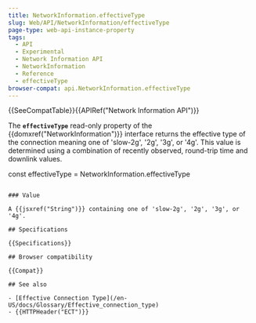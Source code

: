 ```yaml
---
title: NetworkInformation.effectiveType
slug: Web/API/NetworkInformation/effectiveType
page-type: web-api-instance-property
tags:
  - API
  - Experimental
  - Network Information API
  - NetworkInformation
  - Reference
  - effectiveType
browser-compat: api.NetworkInformation.effectiveType
---
```

{{SeeCompatTable}}{{APIRef("Network Information API")}}

The **`effectiveType`** read-only property of the
{{domxref("NetworkInformation")}} interface returns the effective type of the connection
meaning one of 'slow-2g', '2g', '3g', or '4g'. This value is determined using a
combination of recently observed, round-trip time and downlink values.

const effectiveType = NetworkInformation.effectiveType
```

### Value

A {{jsxref("String")}} containing one of 'slow-2g', '2g', '3g', or '4g'.

## Specifications

{{Specifications}}

## Browser compatibility

{{Compat}}

## See also

- [Effective Connection Type](/en-US/docs/Glossary/Effective_connection_type)
- {{HTTPHeader("ECT")}}
